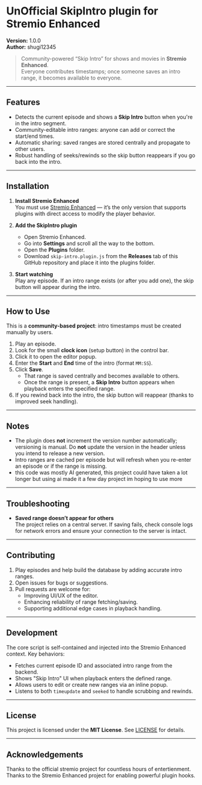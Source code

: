 # UnOfficial SkipIntro plugin for Stremio Enhanced

**Version:** 1.0.0  
**Author:** shugi12345  

> Community-powered “Skip Intro” for shows and movies in **Stremio Enhanced**.  
> Everyone contributes timestamps; once someone saves an intro range, it becomes available to everyone.

---

## Features

- Detects the current episode and shows a **Skip Intro** button when you're in the intro segment.
- Community-editable intro ranges: anyone can add or correct the start/end times.
- Automatic sharing: saved ranges are stored centrally and propagate to other users.
- Robust handling of seeks/rewinds so the skip button reappears if you go back into the intro.

---

## Installation

1. **Install Stremio Enhanced**  
   You must use [Stremio Enhanced](https://github.com/REVENGE977/stremio-enhanced) — it’s the only version that supports plugins with direct access to modify the player behavior.

2. **Add the SkipIntro plugin**  
   - Open Stremio Enhanced.
   - Go into **Settings** and scroll all the way to the bottom.
   - Open the **Plugins** folder.
   - Download `skip-intro.plugin.js` from the **Releases** tab of this GitHub repository and place it into the plugins folder.

3. **Start watching**  
   Play any episode. If an intro range exists (or after you add one), the skip button will appear during the intro.

---

## How to Use

This is a **community-based project**: intro timestamps must be created manually by users.

1. Play an episode.
2. Look for the small **clock icon** (setup button) in the control bar.
3. Click it to open the editor popup.
4. Enter the **Start** and **End** time of the intro (format `MM:SS`).
5. Click **Save**.  
   - That range is saved centrally and becomes available to others.
   - Once the range is present, a **Skip Intro** button appears when playback enters the specified range.
6. If you rewind back into the intro, the skip button will reappear (thanks to improved seek handling).

---

## Notes

- The plugin does **not** increment the version number automatically; versioning is manual. Do **not** update the version in the header unless you intend to release a new version.
- Intro ranges are cached per episode but will refresh when you re-enter an episode or if the range is missing.
- this code was mostly AI generated, this project could have taken a lot longer but using ai made it a few day project im hoping to use more 

---

## Troubleshooting

- **Saved range doesn’t appear for others**  
  The project relies on a central server. If saving fails, check console logs for network errors and ensure your connection to the server is intact.

---

## Contributing

1. Play episodes and help build the database by adding accurate intro ranges.
2. Open issues for bugs or suggestions.
3. Pull requests are welcome for:
   - Improving UI/UX of the editor.
   - Enhancing reliability of range fetching/saving.
   - Supporting additional edge cases in playback handling.

---

## Development

The core script is self-contained and injected into the Stremio Enhanced context. Key behaviors:
- Fetches current episode ID and associated intro range from the backend.
- Shows "Skip Intro" UI when playback enters the defined range.
- Allows users to edit or create new ranges via an inline popup.
- Listens to both `timeupdate` and `seeked` to handle scrubbing and rewinds.

---

## License

This project is licensed under the **MIT License**. See [LICENSE](./LICENSE) for details.

---

## Acknowledgements

Thanks to the official stremio project for countless hours of entertienment.
Thanks to the Stremio Enhanced project for enabling powerful plugin hooks.

